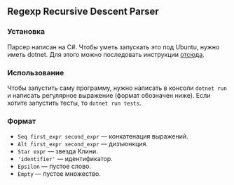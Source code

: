 ## Regexp Recursive Descent Parser

### Установка
Парсер написан на C#. Чтобы уметь запускать это под Ubuntu, нужно иметь dotnet. Для этого можно последовать инструкции [отсюда](https://docs.microsoft.com/ru-ru/dotnet/core/install/linux-debian).

### Использование
Чтобы запустить саму программу, нужно написать в консоли `dotnet run` и написать регулярное выражение (формат обозначен ниже). Если хотите запустить тесты, то `dotnet run tests`.

### Формат  
* `Seq first_expr second_expr` — конкатенация выражений.
* `Alt first_expr second_expr` — дизъюнкция.
* `Star expr` — звезда Клини.
* `'identifier'` — идентификатор.
* `Epsilon` — пустое слово.
* `Empty` — пустое множество.
